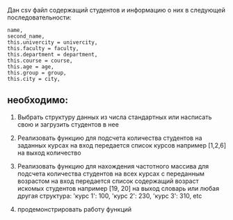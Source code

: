 Дан csv файл содержащий студентов и информацию о них в следующей последовательности: 

    name,
    second_name,
    this.univercity = univercity,
    this.faculty = faculty,
    this.department = department,
    this.course = course,
    this.age = age,
    this.group = group,
    this.city = city,

необходимо:
---
1. Выбрать структуру данных из числа стандартных или насписать свою и загрузить студентов в нее
2. Реализовать функцию для подсчета количества студентов на заданных курсах на вход передается список курсов например [1,2,6] на выход количество 
3. Реализовать функцию для нахождения частотного массива для подсчета количества студентов на всех курсах с переданным возрастом на вход передается список содержащий возраст искомых студентов например [19, 20] на выход словарь или любая другая структура:
'курс 1': 100,
'курс 2': 230,
'курс 3': 310,
etc

4. продемонстрировать работу функций


    
